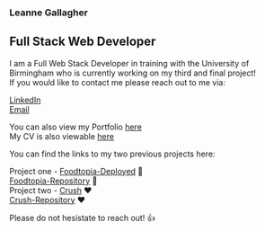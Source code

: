 ### Leanne Gallagher 
## Full Stack Web Developer

I am a Full Web Stack Developer in training with the University of Birmingham who is currently working on my third and final project!  
If you would like to contact me please reach out to me via: </br> 

[LinkedIn](https://www.linkedin.com/in/leanne-gallagher/) </br>
[Email](mailto:leanne_gallag@live.co.uk)</br>

You can also view my Portfolio [here](https://lenny-g.github.io/portfolio/)  </br>
My CV is also viewable [here](https://docs.google.com/document/d/171ySapWjK-K2E5yxK5WBPI8OMXYGrk8f2Z2Ia6RlR-U/edit?usp=sharing)


You can find the links to my two previous projects here: </br>

Project one - [Foodtopia-Deployed](https://lenny-g.github.io/foodtopia/) 🍔 </br>
[Foodtopia-Repository](https://github.com/lenny-g/foodtopia/) 🍔 </br>
Project two - [Crush](https://crush-app-2022.herokuapp.com/) ❤️ <br>
[Crush-Repository](https://github.com/lenny-g/dating-app/)  ❤️ <br>

Please do not hesistate to reach out! 👍
